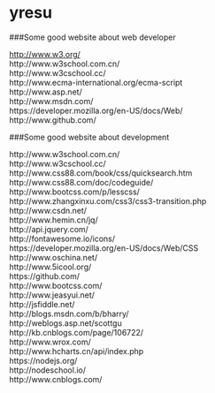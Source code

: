 # yresu

###Some good website about web developer
<p >
<a href="http://www.w3.org/" target="blank">http://www.w3.org/</a><br/>
http://www.w3school.com.cn/<br/>
http://www.w3cschool.cc/<br/>
http://www.ecma-international.org/ecma-script<br/>
http://www.asp.net/<br/>
http://www.msdn.com/<br/>
https://developer.mozilla.org/en-US/docs/Web/<br/>
http://www.github.com/<br/>
</p>
###Some good website about development
<p>
http://www.w3school.com.cn/<br/>
http://www.w3cschool.cc/<br/>
http://www.css88.com/book/css/quicksearch.htm<br/>
http://www.css88.com/doc/codeguide/<br/>
http://www.bootcss.com/p/lesscss/<br/>
http://www.zhangxinxu.com/css3/css3-transition.php<br/>
http://www.csdn.net/<br/>
http://www.hemin.cn/jq/<br/>
http://api.jquery.com/<br/>
http://fontawesome.io/icons/<br/>
https://developer.mozilla.org/en-US/docs/Web/CSS<br/>
http://www.oschina.net/<br/>
http://www.5icool.org/<br/>
https://github.com/<br/>
http://www.bootcss.com/<br/>
http://www.jeasyui.net/<br/>
http://jsfiddle.net/<br/>
http://blogs.msdn.com/b/bharry/<br/>
http://weblogs.asp.net/scottgu<br/>
http://kb.cnblogs.com/page/106722/<br/>
http://www.wrox.com/<br/>
http://www.hcharts.cn/api/index.php<br/>
https://nodejs.org/<br/>
http://nodeschool.io/<br/>
http://www.cnblogs.com/<br/>
</p>



